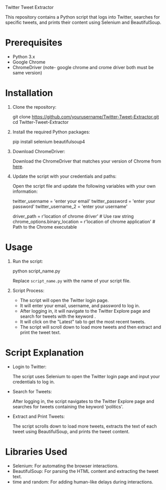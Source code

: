 Twitter Tweet Extractor

This repository contains a Python script that logs into Twitter, searches for specific tweets, and prints their content using Selenium and BeautifulSoup.

# Prerequisites

- Python 3.x
- Google Chrome
- ChromeDriver
  (note- google chrome and crome driver both must be same version)

# Installation

1. Clone the repository:

   git clone https://github.com/yourusername/Twitter-Tweet-Extractor.git
   cd Twitter-Tweet-Extractor
   

2. Install the required Python packages:
   
   pip install selenium beautifulsoup4

3. Download ChromeDriver:

   Download the ChromeDriver that matches your version of Chrome from [here](https://sites.google.com/a/chromium.org/chromedriver/downloads).

4. Update the script with your credentials and paths:

   Open the script file and update the following variables with your own information:

   
   twitter_username = 'enter your email'
   twitter_password = 'enter your password'
   twitter_username_2 = 'enter your username'
   
   driver_path = r'location of chrome driver'  # Use raw string
   chrome_options.binary_location = r'location of chrome application'  # Path to the Chrome executable

 #  Usage

1. Run the script:

   
   python script_name.py
   
   Replace `script_name.py` with the name of your script file.

2. Script Process:

   - The script will open the Twitter login page.
   - It will enter your email, username, and password to log in.
   - After logging in, it will navigate to the Twitter Explore page and search for tweets with the keyword .
   - It will click on the "Latest" tab to get the most recent tweets.
   - The script will scroll down to load more tweets and then extract and print the tweet text.

# Script Explanation

- Login to Twitter:

  The script uses Selenium to open the Twitter login page and input your credentials to log in.

- Search for Tweets:

  After logging in, the script navigates to the Twitter Explore page and searches for tweets containing the keyword 'politics'.

- Extract and Print Tweets:

  The script scrolls down to load more tweets, extracts the text of each tweet using BeautifulSoup, and prints the tweet content.

# Libraries Used

- Selenium: For automating the browser interactions.
- BeautifulSoup: For parsing the HTML content and extracting the tweet text.
- time and random: For adding human-like delays during interactions.
